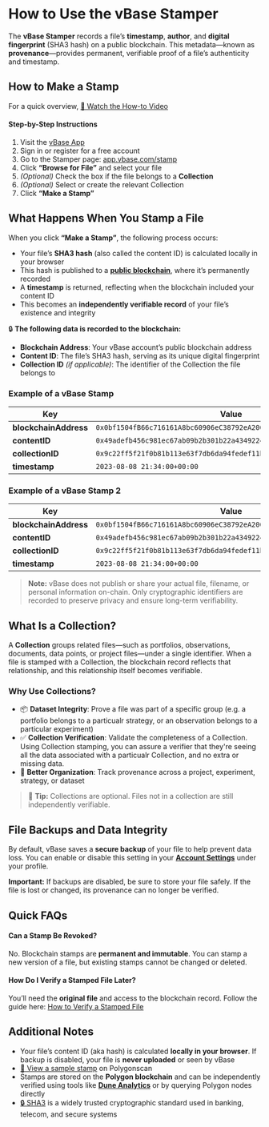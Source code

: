 # How to Use the vBase Stamper

The **vBase Stamper** records a file’s **timestamp**, **author**, and **digital fingerprint** (SHA3 hash) on a public blockchain. This metadata—known as **provenance**—provides permanent, verifiable proof of a file’s authenticity and timestamp.


## How to Make a Stamp  
For a quick overview, [🎥 Watch the How-to Video](https://www.youtube.com/watch?v=wRJCNvDkKR8)

#### Step-by-Step Instructions
1. Visit the [vBase App](https://app.vbase.com/)  
2. Sign in or register for a free account  
3. Go to the Stamper page: [app.vbase.com/stamp](https://app.vbase.com/stamp)  
4. Click **“Browse for File”** and select your file  
5. *(Optional)* Check the box if the file belongs to a **Collection**  
6. *(Optional)* Select or create the relevant Collection  
7. Click **“Make a Stamp”**


## What Happens When You Stamp a File

When you click **“Make a Stamp”**, the following process occurs:

- Your file’s **SHA3 hash** (also called the content ID) is calculated locally in your browser  
- This hash is published to a [**public blockchain**](https://www.investopedia.com/terms/b/blockchain.asp), where it’s permanently recorded  
- A **timestamp** is returned, reflecting when the blockchain included your content ID  
- This becomes an **independently verifiable record** of your file’s existence and integrity  

🔒 **The following data is recorded to the blockchain:**

- **Blockchain Address**: Your vBase account’s public blockchain address  
- **Content ID**: The file’s SHA3 hash, serving as its unique digital fingerprint  
- **Collection ID** *(if applicable)*: The identifier of the Collection the file belongs to  

### Example of a vBase Stamp

| Key               | Value                                                                                   |
|------------------|-----------------------------------------------------------------------------------------|
| **blockchainAddress** | `0x0bf1504fB66c716161A8bc60906eC38792eA2000`                                             |
| **contentID**         | `0x49adefb456c981ec67ab09b2b301b22a434922456169244e1f3b7e51d9fe54ee`                     |
| **collectionID**      | `0x9c22ff5f21f0b81b113e63f7db6da94fedef11b2119b4088b89664fb9a3cb658`                     |
| **timestamp**         | `2023-08-08 21:34:00+00:00`                                                              |


### Example of a vBase Stamp 2

<table>
  <thead>
    <tr>
      <th style="width: 25%;">Key</th>
      <th style="width: 75%;">Value</th>
    </tr>
  </thead>
  <tbody>
    <tr>
      <td><strong>blockchainAddress</strong></td>
      <td><code>0x0bf1504fB66c716161A8bc60906eC38792eA2000</code></td>
    </tr>
    <tr>
      <td><strong>contentID</strong></td>
      <td><code>0x49adefb456c981ec67ab09b2b301b22a434922456169244e1f3b7e51d9fe54ee</code></td>
    </tr>
    <tr>
      <td><strong>collectionID</strong></td>
      <td><code>0x9c22ff5f21f0b81b113e63f7db6da94fedef11b2119b4088b89664fb9a3cb658</code></td>
    </tr>
    <tr>
      <td><strong>timestamp</strong></td>
      <td><code>2023-08-08 21:34:00+00:00</code></td>
    </tr>
  </tbody>
</table>


> **Note:** vBase does not publish or share your actual file, filename, or personal information on-chain. Only cryptographic identifiers are recorded to preserve privacy and ensure long-term verifiability.


## What Is a Collection?

A **Collection** groups related files—such as portfolios, observations, documents, data points, or project files—under a single identifier. When a file is stamped with a Collection, the blockchain record reflects that relationship, and this relationship itself becomes verifiable.

### Why Use Collections?

- 📦 **Dataset Integrity**: Prove a file was part of a specific group (e.g. a portfolio belongs to a particualr strategy, or an observation belongs to a particular experiment)  
- ✅ **Collection Verification**: Validate the completeness of a Collection. Using Collection stamping, you can assure a verifier that they're seeing all the data associated with a particualr Collection, and no extra or missing data.   
- 🧩 **Better Organization**: Track provenance across a project, experiment, strategy, or dataset

> 📌 **Tip:** Collections are optional. Files not in a collection are still independently verifiable.


## File Backups and Data Integrity

By default, vBase saves a **secure backup** of your file to help prevent data loss. You can enable or disable this setting in your [**Account Settings**](https://app.vbase.com/profile/#account_settings) under your profile.

**Important:** If backups are disabled, be sure to store your file safely. If the file is lost or changed, its provenance can no longer be verified.


## Quick FAQs

#### Can a Stamp Be Revoked?

No. Blockchain stamps are **permanent and immutable**.  You can stamp a new version of a file, but existing stamps cannot be changed or deleted. 

#### How Do I Verify a Stamped File Later?

You’ll need the **original file** and access to the blockchain record.  Follow the guide here: [How to Verify a Stamped File](how-to-use-vbase-verify.md)


## Additional Notes

- Your file’s content ID (aka hash) is calculated **locally in your browser**. If backup is disabled, your file is **never uploaded** or seen by vBase  
- [🔗 View a sample stamp](https://polygonscan.com/tx/0xe7dbb99c2f521a5c636d4cc7f6fd3c60cdf427c284230aa0093faac338b9d651) on Polygonscan  
- Stamps are stored on the **Polygon blockchain** and can be independently verified using tools like [**Dune Analytics**](https://www.dune.com) or by querying Polygon nodes directly  
- [🔒 SHA3](https://en.wikipedia.org/wiki/SHA-3) is a widely trusted cryptographic standard used in banking, telecom, and secure systems
